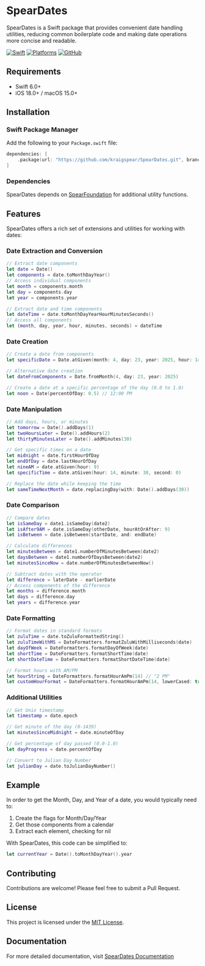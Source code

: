 # SpearDates

SpearDates is a Swift package that provides convenient date handling utilities, reducing common boilerplate code and making date operations more concise and readable.

[![Swift](https://img.shields.io/badge/Swift-6.0-orange.svg)](https://swift.org)
[![Platforms](https://img.shields.io/badge/Platforms-iOS%2018%20%7C%20macOS%2015-blue.svg)](https://developer.apple.com)
[![GitHub](https://img.shields.io/github/license/kraigspear/SpearDates)](https://github.com/kraigspear/SpearDates/blob/main/LICENSE)

## Requirements

- Swift 6.0+
- iOS 18.0+ / macOS 15.0+

## Installation

### Swift Package Manager

Add the following to your `Package.swift` file:

```swift
dependencies: [
    .package(url: "https://github.com/kraigspear/SpearDates.git", branch: "main")
]
```

### Dependencies

SpearDates depends on [SpearFoundation](https://github.com/kraigspear/Spearfoundation.git) for additional utility functions.

## Features

SpearDates offers a rich set of extensions and utilities for working with dates:

### Date Extraction and Conversion

```swift
// Extract date components
let date = Date()
let components = date.toMonthDayYear()
// Access individual components
let month = components.month
let day = components.day
let year = components.year

// Extract date and time components
let dateTime = date.toMonthDayYearHourMinutesSeconds()
// Access all components
let (month, day, year, hour, minutes, seconds) = dateTime
```

### Date Creation

```swift
// Create a date from components
let specificDate = Date.atGiven(month: 4, day: 23, year: 2025, hour: 14, minute: 30)

// Alternative date creation
let dateFromComponents = Date.fromMonth(4, day: 23, year: 2025)

// Create a date at a specific percentage of the day (0.0 to 1.0)
let noon = Date(percentOfDay: 0.5) // 12:00 PM
```

### Date Manipulation

```swift
// Add days, hours, or minutes
let tomorrow = Date().addDays(1)
let twoHoursLater = Date().addHours(2)
let thirtyMinutesLater = Date().addMinutes(30)

// Get specific times on a date
let midnight = date.firstHourOfDay
let endOfDay = date.lastHourOfDay
let nineAM = date.atGiven(hour: 9)
let specificTime = date.atGiven(hour: 14, minute: 30, second: 0)

// Replace the date while keeping the time
let sameTimeNextMonth = date.replacingDay(with: Date().addDays(30))
```

### Date Comparison

```swift
// Compare dates
let isSameDay = date1.isSameDay(date2)
let isAfter9AM = date.isSameDay(otherDate, hourAtOrAfter: 9)
let isBetween = date.isBetween(startDate, and: endDate)

// Calculate differences
let minutesBetween = date1.numberOfMinutesBetween(date2)
let daysBetween = date1.numberOfDaysBetween(date2)
let minutesSinceNow = date.numberOfMinutesBetweenNow()

// Subtract dates with the operator
let difference = laterDate - earlierDate
// Access components of the difference
let months = difference.month
let days = difference.day
let years = difference.year
```

### Date Formatting

```swift
// Format dates in standard formats
let zuluTime = date.toZuluFormattedString()
let zuluTimeWithMS = DateFormatters.formatZuluWithMilliseconds(date)
let dayOfWeek = DateFormatters.formatDayOfWeek(date)
let shortTime = DateFormatters.formatShortTime(date)
let shortDateTime = DateFormatters.formatShortDateTime(date)

// Format hours with AM/PM
let hourString = DateFormatters.formatHourAmPm(14) // "2 PM"
let customHourFormat = DateFormatters.formatHourAmPm(14, lowerCased: true, spaceBetweenHourAndAmPm: false) // "2pm"
```

### Additional Utilities

```swift
// Get Unix timestamp
let timestamp = date.epoch

// Get minute of the day (0-1439)
let minutesSinceMidnight = date.minuteOfDay

// Get percentage of day passed (0.0-1.0)
let dayProgress = date.percentOfDay

// Convert to Julian Day Number
let julianDay = date.toJulianDayNumber()
```

## Example

In order to get the Month, Day, and Year of a date, you would typically need to:

1. Create the flags for Month/Day/Year
2. Get those components from a calendar
3. Extract each element, checking for nil

With SpearDates, this code can be simplified to:

```swift
let currentYear = Date().toMonthDayYear().year
```

## Contributing

Contributions are welcome! Please feel free to submit a Pull Request.

## License

This project is licensed under the [MIT License](LICENSE).

## Documentation

For more detailed documentation, visit [SpearDates Documentation](https://kraigspear.github.io/SpearDates/)
